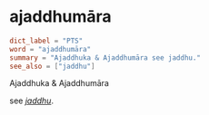 # ajaddhumāra

``` toml
dict_label = "PTS"
word = "ajaddhumāra"
summary = "Ajaddhuka & Ajaddhumāra see jaddhu."
see_also = ["jaddhu"]
```

Ajaddhuka & Ajaddhumāra

see *[jaddhu](jaddhu.md)*.

